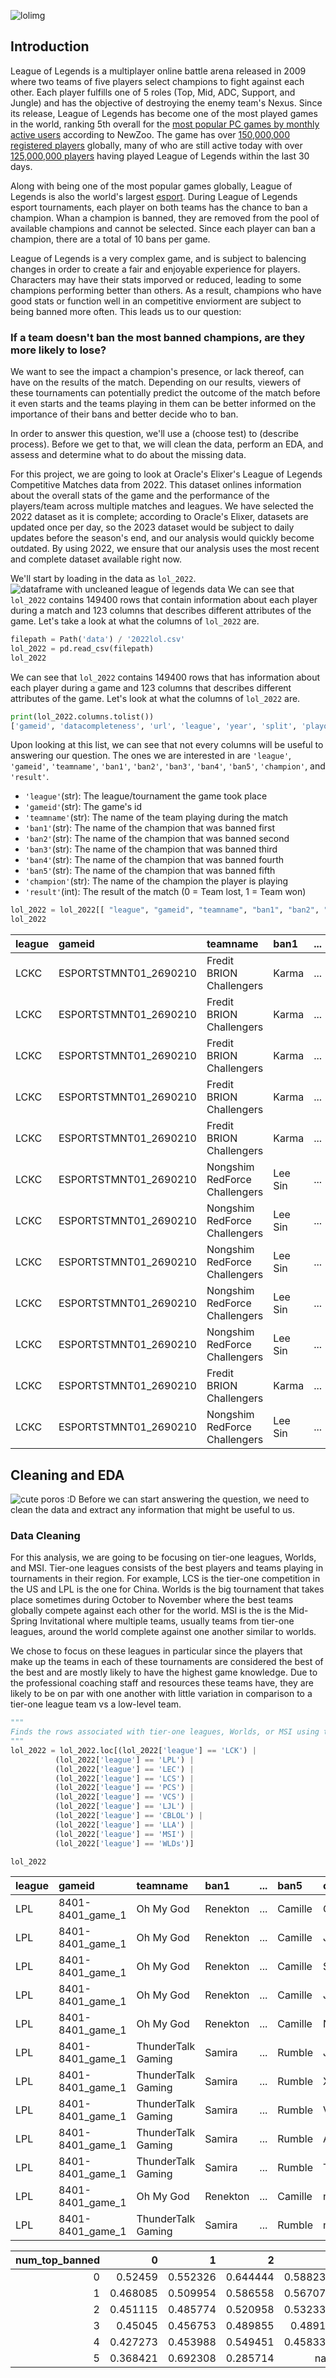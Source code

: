 ![lolimg](/images/lolbanner.jpeg)
## Introduction
League of Legends is a multiplayer online battle arena released in 2009 where two teams of five players select champions to fight against each other. Each player fulfills one of 5 roles (Top, Mid, ADC, Support, and Jungle) and has the objective of destroying the enemy team's Nexus. Since its release, League of Legends has become one of the most played games in the world, ranking 5th overall for the [most popular PC games by monthly active users](https://newzoo.com/resources/rankings/top-20-pc-games) according to NewZoo. The game has over [150,000,000 registered players](https://prioridata.com/data/league-of-legends/#:~:text=With%20over%20150%20million%20registered,games%20worldwide%20as%20of%202023.) globally, many of who are still active today with over [125,000,000 players](https://activeplayer.io/league-of-legends/) having played League of Legends within the last 30 days. 

Along with being one of the most popular games globally, League of Legends is also the world's largest [esport](https://en.wikipedia.org/wiki/Esports). During League of Legends esport tournaments, each player on both teams has the chance to ban a champion. Whan a champion is banned, they are removed from the pool of available champions and cannot be selected. Since each player can ban a champion, there are a total of 10 bans per game. 

League of Legends is a very complex game, and is subject to balencing changes in order to create a fair and enjoyable experience for players. Characters may have their stats imporved or reduced, leading to some champions performing better than others. As a result, champions who have good stats or function well in an competitive enviorment are subject to being banned more often. This leads us to our question:

### If a team doesn't ban the most banned champions, are they more likely to lose?


We want to see the impact a champion's presence, or lack thereof, can have on the results of the match. Depending on our results, viewers of these tournaments can potentially predict the outcome of the match before it even starts and the teams playing in them can be better informed on the importance of their bans and better decide who to ban.
   
In order to answer this question, we'll use a (choose test) to (describe process). Before we get to that, we will clean the data, perform an EDA, and assess and determine what to do about the missing data.

For this project, we are going to look at Oracle's Elixer's League of Legends Competitive Matches data from 2022. This dataset onlines information about the overall stats of the game and the performance of the players/team across multiple matches and leagues. We have selected the 2022 dataset as it is complete; according to Oracle's Elixer,  datasets are updated once per day, so the 2023 dataset would be subject to daily updates before the season's end, and our analysis would quickly become outdated. By using 2022, we ensure that our analysis uses the most recent and complete dataset available right now.

We'll start by loading in the data as `lol_2022`.
![dataframe with uncleaned league of legends data](/images/uncleaneddf.png)
We can see that `lol_2022` contains 149400 rows that contain information about each player during a match and 123 columns that describes different attributes of the game. Let's take a look at what the columns of `lol_2022` are.

```py
filepath = Path('data') / '2022lol.csv' 
lol_2022 = pd.read_csv(filepath)
lol_2022
```
We can see that `lol_2022` contains 149400 rows that has information about each player during a game and 123 columns that describes different attributes of the game. Let's look at what the columns of `lol_2022` are.
```py
print(lol_2022.columns.tolist())
['gameid', 'datacompleteness', 'url', 'league', 'year', 'split', 'playoffs', 'date', 'game', 'patch', 'participantid', 'side', 'position', 'playername', 'playerid', 'teamname', 'teamid', 'champion', 'ban1', 'ban2', 'ban3', 'ban4', 'ban5', 'gamelength', 'result', 'kills', 'deaths', 'assists', 'teamkills', 'teamdeaths', 'doublekills', 'triplekills', 'quadrakills', 'pentakills', 'firstblood', 'firstbloodkill', 'firstbloodassist', 'firstbloodvictim', 'team kpm', 'ckpm', 'firstdragon', 'dragons', 'opp_dragons', 'elementaldrakes', 'opp_elementaldrakes', 'infernals', 'mountains', 'clouds', 'oceans', 'chemtechs', 'hextechs', 'dragons (type unknown)', 'elders', 'opp_elders', 'firstherald', 'heralds', 'opp_heralds', 'firstbaron', 'barons', 'opp_barons', 'firsttower', 'towers', 'opp_towers', 'firstmidtower', 'firsttothreetowers', 'turretplates', 'opp_turretplates', 'inhibitors', 'opp_inhibitors', 'damagetochampions', 'dpm', 'damageshare', 'damagetakenperminute', 'damagemitigatedperminute', 'wardsplaced', 'wpm', 'wardskilled', 'wcpm', 'controlwardsbought', 'visionscore', 'vspm', 'totalgold', 'earnedgold', 'earned gpm', 'earnedgoldshare', 'goldspent', 'gspd', 'total cs', 'minionkills', 'monsterkills', 'monsterkillsownjungle', 'monsterkillsenemyjungle', 'cspm', 'goldat10', 'xpat10', 'csat10', 'opp_goldat10', 'opp_xpat10', 'opp_csat10', 'golddiffat10', 'xpdiffat10', 'csdiffat10', 'killsat10', 'assistsat10', 'deathsat10', 'opp_killsat10', 'opp_assistsat10', 'opp_deathsat10', 'goldat15', 'xpat15', 'csat15', 'opp_goldat15', 'opp_xpat15', 'opp_csat15', 'golddiffat15', 'xpdiffat15', 'csdiffat15', 'killsat15', 'assistsat15', 'deathsat15', 'opp_killsat15', 'opp_assistsat15', 'opp_deathsat15']
```

Upon looking at this list, we can see that not every columns will be useful to answering our question. The ones we are interested in are `'league'`, `'gameid'`, `'teamname'`, `'ban1'`, `'ban2'`, `'ban3'`, `'ban4'`, `'ban5'`, `'champion'`, and `'result'`. 

- `'league'`(str): The league/tournament the game took place
- `'gameid'`(str): The game's id
- `'teamname'`(str): The name of the team playing during the match
- `'ban1'`(str): The name of the champion that was banned first
- `'ban2'`(str): The name of the champion that was banned second
- `'ban3'`(str): The name of the champion that was banned third
- `'ban4'`(str): The name of the champion that was banned fourth
- `'ban5'`(str): The name of the champion that was banned fifth
- `'champion'`(str): The name of the champion the player is playing
- `'result'`(int): The result of the match (0 = Team lost, 1 = Team won)

```py
lol_2022 = lol_2022[[ "league", "gameid", "teamname", "ban1", "ban2", "ban3", "ban4", "ban5", "champion", "result"]]
lol_2022
```

| league   | gameid                | teamname                      | ban1    | ...   | ban5   | champion   |   result |
|:---------|:----------------------|:------------------------------|:--------|:------|:-------|:-----------|---------:|
| LCKC     | ESPORTSTMNT01_2690210 | Fredit BRION Challengers      | Karma   | ...   | Lulu   | Renekton   |        0 |
| LCKC     | ESPORTSTMNT01_2690210 | Fredit BRION Challengers      | Karma   | ...   | Lulu   | Xin Zhao   |        0 |
| LCKC     | ESPORTSTMNT01_2690210 | Fredit BRION Challengers      | Karma   | ...   | Lulu   | LeBlanc    |        0 |
| LCKC     | ESPORTSTMNT01_2690210 | Fredit BRION Challengers      | Karma   | ...   | Lulu   | Samira     |        0 |
| LCKC     | ESPORTSTMNT01_2690210 | Fredit BRION Challengers      | Karma   | ...   | Lulu   | Leona      |        0 |
| LCKC     | ESPORTSTMNT01_2690210 | Nongshim RedForce Challengers | Lee Sin | ...   | Rell   | Gragas     |        1 |
| LCKC     | ESPORTSTMNT01_2690210 | Nongshim RedForce Challengers | Lee Sin | ...   | Rell   | Viego      |        1 |
| LCKC     | ESPORTSTMNT01_2690210 | Nongshim RedForce Challengers | Lee Sin | ...   | Rell   | Viktor     |        1 |
| LCKC     | ESPORTSTMNT01_2690210 | Nongshim RedForce Challengers | Lee Sin | ...   | Rell   | Jinx       |        1 |
| LCKC     | ESPORTSTMNT01_2690210 | Nongshim RedForce Challengers | Lee Sin | ...   | Rell   | Alistar    |        1 |
| LCKC     | ESPORTSTMNT01_2690210 | Fredit BRION Challengers      | Karma   | ...   | Lulu   | nan        |        0 |
| LCKC     | ESPORTSTMNT01_2690210 | Nongshim RedForce Challengers | Lee Sin | ...   | Rell   | nan        |        1 |


## Cleaning and EDA
![cute poros :D](/images/trsnsiont2.webp)
Before we can start answering the question, we need to clean the data and extract any information that might be useful to us.
### Data Cleaning

For this analysis, we are going to be focusing on tier-one leagues, Worlds, and MSI. Tier-one leagues consists of the best players and teams playing in tournaments in their region. For example, LCS is the tier-one competition in the US and LPL is the one for China. Worlds is the big tournament that takes place sometimes during October to November where the best teams globally compete against each other for the world. MSI is the is the Mid-Spring Invitational where multiple teams, usually teams from tier-one leagues, around the world complete against one another similar to worlds. 

We chose to focus on these leagues in particular since the players that make up the teams in each of these tournaments are considered the best of the best and are mostly likely to have the highest game knowledge. Due to the professional coaching staff and resources these teams have, they are likely to be on par with one another with little variation in comparison to a tier-one league team vs a low-level team.
```py
"""
Finds the rows associated with tier-one leagues, Worlds, or MSI using the `.loc` method
"""
lol_2022 = lol_2022.loc[(lol_2022['league'] == 'LCK') |
          (lol_2022['league'] == 'LPL') |
          (lol_2022['league'] == 'LEC') |
          (lol_2022['league'] == 'LCS') |
          (lol_2022['league'] == 'PCS') |
          (lol_2022['league'] == 'VCS') |
          (lol_2022['league'] == 'LJL') |
          (lol_2022['league'] == 'CBLOL') |
          (lol_2022['league'] == 'LLA') |
          (lol_2022['league'] == 'MSI') |
          (lol_2022['league'] == 'WLDs')]

lol_2022
```

| league   | gameid           | teamname           | ban1     | ...   | ban5    | champion   |   result |
|:---------|:-----------------|:-------------------|:---------|:------|:--------|:-----------|---------:|
| LPL      | 8401-8401_game_1 | Oh My God          | Renekton | ...   | Camille | Gwen       |        1 |
| LPL      | 8401-8401_game_1 | Oh My God          | Renekton | ...   | Camille | Jarvan IV  |        1 |
| LPL      | 8401-8401_game_1 | Oh My God          | Renekton | ...   | Camille | Syndra     |        1 |
| LPL      | 8401-8401_game_1 | Oh My God          | Renekton | ...   | Camille | Jinx       |        1 |
| LPL      | 8401-8401_game_1 | Oh My God          | Renekton | ...   | Camille | Nautilus   |        1 |
| LPL      | 8401-8401_game_1 | ThunderTalk Gaming | Samira   | ...   | Rumble  | Jax        |        0 |
| LPL      | 8401-8401_game_1 | ThunderTalk Gaming | Samira   | ...   | Rumble  | Xin Zhao   |        0 |
| LPL      | 8401-8401_game_1 | ThunderTalk Gaming | Samira   | ...   | Rumble  | Vex        |        0 |
| LPL      | 8401-8401_game_1 | ThunderTalk Gaming | Samira   | ...   | Rumble  | Aphelios   |        0 |
| LPL      | 8401-8401_game_1 | ThunderTalk Gaming | Samira   | ...   | Rumble  | Thresh     |        0 |
| LPL      | 8401-8401_game_1 | Oh My God          | Renekton | ...   | Camille | nan        |        1 |
| LPL      | 8401-8401_game_1 | ThunderTalk Gaming | Samira   | ...   | Rumble  | nan        |        0 |



|   num_top_banned |        0 |        1 |        2 |          3 |          4 |
|-----------------:|---------:|---------:|---------:|-----------:|-----------:|
|                0 | 0.52459  | 0.552326 | 0.644444 |   0.588235 |   0.444444 |
|                1 | 0.468085 | 0.509954 | 0.586558 |   0.567073 |   0.473684 |
|                2 | 0.451115 | 0.485774 | 0.520958 |   0.532338 |   0.612903 |
|                3 | 0.45045  | 0.456753 | 0.489855 |   0.48913  |   0.722222 |
|                4 | 0.427273 | 0.453988 | 0.549451 |   0.458333 |   1        |
|                5 | 0.368421 | 0.692308 | 0.285714 | nan        | nan        |
